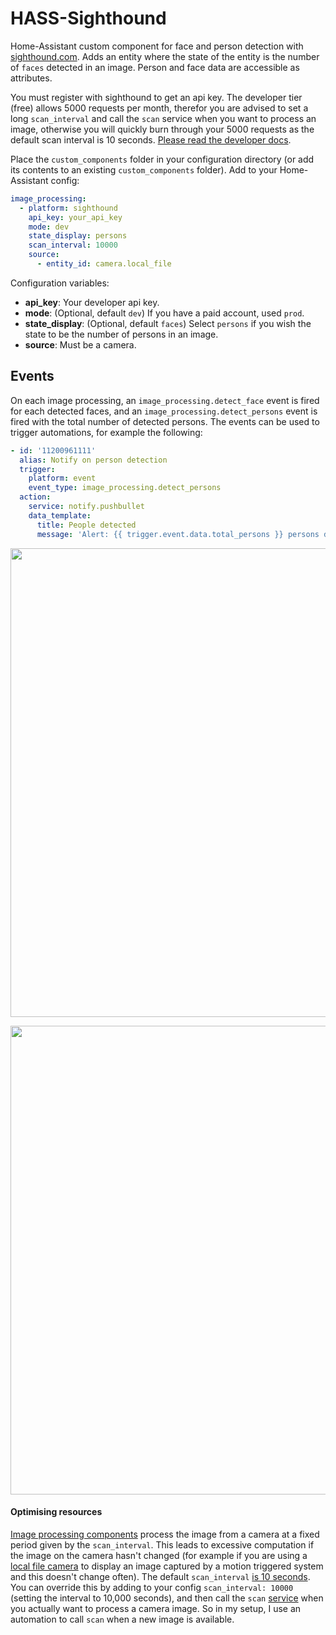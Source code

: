 # HASS-Sighthound
Home-Assistant custom component for face and person detection with [sighthound.com](https://www.sighthound.com/products/cloud). Adds an entity where the state of the entity is the number of `faces` detected in an image. Person and face data are accessible as attributes.

You must register with sighthound to get an api key. The developer tier (free) allows 5000 requests per month, therefor you are advised to set a long `scan_interval` and call the `scan` service when you want to process an image, otherwise you will quickly burn through your 5000 requests as the default scan interval is 10 seconds. [Please read the developer docs](https://www.sighthound.com/docs/cloud/detection/).


Place the `custom_components` folder in your configuration directory (or add its contents to an existing `custom_components` folder). Add to your Home-Assistant config:
```yaml
image_processing:
  - platform: sighthound
    api_key: your_api_key
    mode: dev
    state_display: persons
    scan_interval: 10000
    source:
      - entity_id: camera.local_file
```
Configuration variables:
- **api_key**: Your developer api key.
- **mode**: (Optional, default `dev`) If you have a paid account, used `prod`.
- **state_display**: (Optional, default `faces`) Select `persons` if you wish the state to be the number of persons in an image.
- **source**: Must be a camera.

## Events
On each image processing, an `image_processing.detect_face` event is fired for each detected faces, and an `image_processing.detect_persons` event is fired with the total number of detected persons. The events can be used to trigger automations, for example the following:

```yaml
- id: '11200961111'
  alias: Notify on person detection
  trigger:
    platform: event
    event_type: image_processing.detect_persons
  action:
    service: notify.pushbullet
    data_template:
      title: People detected
      message: 'Alert: {{ trigger.event.data.total_persons }} persons detected by {{ trigger.event.data.entity_id }}'
```

<p align="center">
<img src="https://github.com/robmarkcole/HASS-Sighthound/blob/master/images/usage.jpg" width="750">
</p>

<p align="center">
<img src="https://github.com/robmarkcole/HASS-Sighthound/blob/master/images/people_identified.jpg" width="750">
</p>

#### Optimising resources
[Image processing components](https://www.home-assistant.io/components/image_processing/) process the image from a camera at a fixed period given by the `scan_interval`. This leads to excessive computation if the image on the camera hasn't changed (for example if you are using a [local file camera](https://www.home-assistant.io/components/camera.local_file/) to display an image captured by a motion triggered system and this doesn't change often). The default `scan_interval` [is 10 seconds](https://github.com/home-assistant/home-assistant/blob/98e4d514a5130b747112cc0788fc2ef1d8e687c9/homeassistant/components/image_processing/__init__.py#L27). You can override this by adding to your config `scan_interval: 10000` (setting the interval to 10,000 seconds), and then call the `scan` [service](https://github.com/home-assistant/home-assistant/blob/98e4d514a5130b747112cc0788fc2ef1d8e687c9/homeassistant/components/image_processing/__init__.py#L62) when you actually want to process a camera image. So in my setup, I use an automation to call `scan` when a new image is available.
